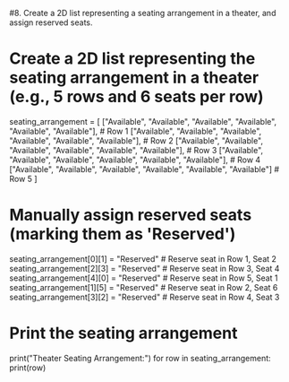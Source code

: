 #8.	Create a 2D list representing a seating arrangement in a theater, and assign reserved seats.
# Create a 2D list representing the seating arrangement in a theater (e.g., 5 rows and 6 seats per row)
seating_arrangement = [
    ["Available", "Available", "Available", "Available", "Available", "Available"],  # Row 1
    ["Available", "Available", "Available", "Available", "Available", "Available"],  # Row 2
    ["Available", "Available", "Available", "Available", "Available", "Available"],  # Row 3
    ["Available", "Available", "Available", "Available", "Available", "Available"],  # Row 4
    ["Available", "Available", "Available", "Available", "Available", "Available"]   # Row 5
]

# Manually assign reserved seats (marking them as 'Reserved')
seating_arrangement[0][1] = "Reserved"  # Reserve seat in Row 1, Seat 2
seating_arrangement[2][3] = "Reserved"  # Reserve seat in Row 3, Seat 4
seating_arrangement[4][0] = "Reserved"  # Reserve seat in Row 5, Seat 1
seating_arrangement[1][5] = "Reserved"  # Reserve seat in Row 2, Seat 6
seating_arrangement[3][2] = "Reserved"  # Reserve seat in Row 4, Seat 3

# Print the seating arrangement
print("Theater Seating Arrangement:")
for row in seating_arrangement:
    print(row)
